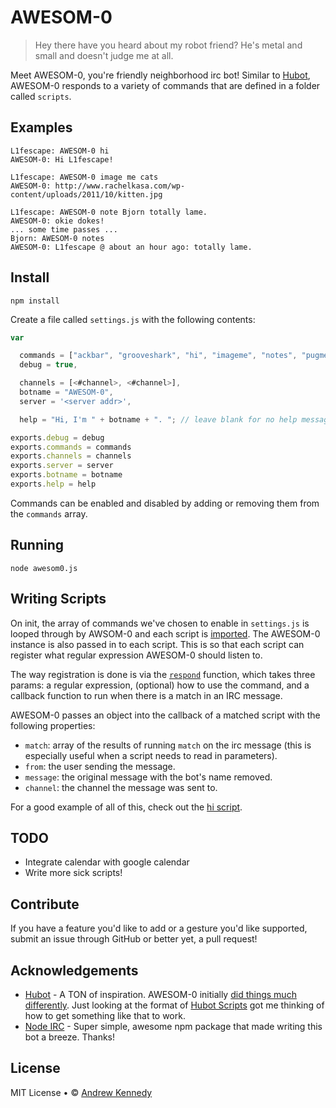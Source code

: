 # AWESOM-0
> Hey there have you heard about my robot friend? He's metal and small and doesn't judge me at all.

Meet AWESOM-0, you're friendly neighborhood irc bot! Similar to [Hubot](http://hubot.github.com/), AWESOM-0 responds to a variety of commands that are defined in a folder called <code>scripts</code>.

## Examples

```
L1fescape: AWESOM-0 hi
AWESOM-0: Hi L1fescape!

L1fescape: AWESOM-0 image me cats
AWESOM-0: http://www.rachelkasa.com/wp-content/uploads/2011/10/kitten.jpg

L1fescape: AWESOM-0 note Bjorn totally lame.
AWESOM-0: okie dokes!
... some time passes ...
Bjorn: AWESOM-0 notes
AWESOM-0: L1fescape @ about an hour ago: totally lame.
```

## Install

```
npm install
```

Create a file called <code>settings.js</code> with the following contents:

```js
var

  commands = ["ackbar", "grooveshark", "hi", "imageme", "notes", "pugme", "question", "rules", "youtube"],
  debug = true,

  channels = [<#channel>, <#channel>],
  botname = "AWESOM-0",
  server = '<server addr>',

  help = "Hi, I'm " + botname + ". "; // leave blank for no help message

exports.debug = debug
exports.commands = commands
exports.channels = channels
exports.server = server
exports.botname = botname
exports.help = help
```

Commands can be enabled and disabled by adding or removing them from the <code>commands</code> array.

## Running

```
node awesom0.js
```

## Writing Scripts

On init, the array of commands we've chosen to enable in `settings.js` is looped through by AWSOM-0 and each script is [imported](https://github.com/L1fescape/AWESOM-0/blob/master/awesom0.js#L24). The AWESOM-0 instance is also passed in to each script. This is so that each script can register what regular expression AWESOM-0 should listen to. 

The way registration is done is via the [`respond`](https://github.com/L1fescape/AWESOM-0/blob/master/awesom0.js#L34) function, which takes three params: a regular expression, (optional) how to use the command, and a callback function to run when there is a match in an IRC message. 

AWESOM-0 passes an object into the callback of a matched script with the following properties:

- `match`: array of the results of running `match` on the irc message (this is especially useful when a script needs to read in parameters).
- `from`: the user sending the message.
- `message`: the original message with the bot's name removed.
- `channel`: the channel the message was sent to.

For a good example of all of this, check out the [hi script](https://github.com/L1fescape/AWESOM-0/blob/master/scripts/hi.js).


## TODO

- Integrate calendar with google calendar
- Write more sick scripts!

## Contribute

If you have a feature you'd like to add or a gesture you'd like supported, submit an issue through GitHub or better yet, a pull request!

## Acknowledgements

- [Hubot](http://hubot.github.com/) - A TON of inspiration. AWESOM-0 initially [did things much differently](https://github.com/L1fescape/AWESOM-0/blob/43b84d4dd9edbf31a8f6de8071300410f869a556/awesom0.js#L56). Just looking at the format of [Hubot Scripts](https://github.com/github/hubot-scripts) got me thinking of how to get something like that to work.
- [Node IRC](https://github.com/martynsmith/node-irc) - Super simple, awesome npm package that made writing this bot a breeze. Thanks!

## License

MIT License • © [Andrew Kennedy](https://github.com/L1fescape)
